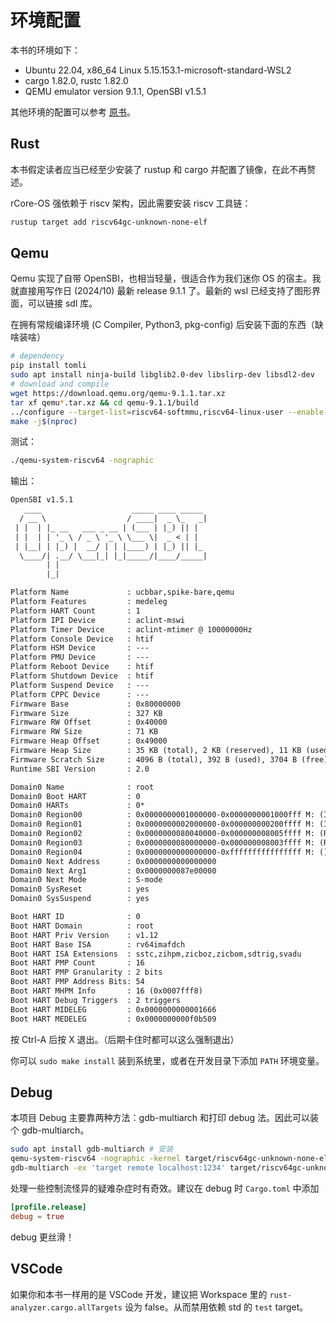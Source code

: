 # 环境配置

本书的环境如下：
- Ubuntu 22.04, x86_64 Linux 5.15.153.1-microsoft-standard-WSL2
- cargo 1.82.0, rustc 1.82.0
- QEMU emulator version 9.1.1, OpenSBI v1.5.1

其他环境的配置可以参考 [原书](https://rcore-os.cn/rCore-Tutorial-Book-v3/chapter0/5setup-devel-env.html)。

## Rust

本书假定读者应当已经至少安装了 rustup 和 cargo 并配置了镜像，在此不再赘述。

rCore-OS 强依赖于 riscv 架构，因此需要安装 riscv 工具链：

```bash
rustup target add riscv64gc-unknown-none-elf
```

## Qemu

Qemu 实现了自带 OpenSBI，也相当轻量，很适合作为我们迷你 OS 的宿主。我就直接用写作日 (2024/10) 最新 release 9.1.1 了。最新的 wsl 已经支持了图形界面，可以链接 sdl 库。

在拥有常规编译环境 (C Compiler, Python3, pkg-config) 后安装下面的东西（缺啥装啥）

```bash
# dependency
pip install tomli
sudo apt install ninja-build libglib2.0-dev libslirp-dev libsdl2-dev
# download and compile
wget https://download.qemu.org/qemu-9.1.1.tar.xz
tar xf qemu*.tar.xz && cd qemu-9.1.1/build
../configure --target-list=riscv64-softmmu,riscv64-linux-user --enable-sdl --enable-slirp --disable-docs
make -j$(nproc)
```

测试：
```bash
./qemu-system-riscv64 -nographic
```

输出：
```txt
OpenSBI v1.5.1
   ____                    _____ ____ _____
  / __ \                  / ____|  _ \_   _|
 | |  | |_ __   ___ _ __ | (___ | |_) || |
 | |  | | '_ \ / _ \ '_ \ \___ \|  _ < | |
 | |__| | |_) |  __/ | | |____) | |_) || |_
  \____/| .__/ \___|_| |_|_____/|____/_____|
        | |
        |_|

Platform Name             : ucbbar,spike-bare,qemu
Platform Features         : medeleg
Platform HART Count       : 1
Platform IPI Device       : aclint-mswi
Platform Timer Device     : aclint-mtimer @ 10000000Hz
Platform Console Device   : htif
Platform HSM Device       : ---
Platform PMU Device       : ---
Platform Reboot Device    : htif
Platform Shutdown Device  : htif
Platform Suspend Device   : ---
Platform CPPC Device      : ---
Firmware Base             : 0x80000000
Firmware Size             : 327 KB
Firmware RW Offset        : 0x40000
Firmware RW Size          : 71 KB
Firmware Heap Offset      : 0x49000
Firmware Heap Size        : 35 KB (total), 2 KB (reserved), 11 KB (used), 21 KB (free)
Firmware Scratch Size     : 4096 B (total), 392 B (used), 3704 B (free)
Runtime SBI Version       : 2.0

Domain0 Name              : root
Domain0 Boot HART         : 0
Domain0 HARTs             : 0*
Domain0 Region00          : 0x0000000001000000-0x0000000001000fff M: (I,R,W) S/U: (R,W)
Domain0 Region01          : 0x0000000002000000-0x000000000200ffff M: (I,R,W) S/U: ()
Domain0 Region02          : 0x0000000080040000-0x000000008005ffff M: (R,W) S/U: ()
Domain0 Region03          : 0x0000000080000000-0x000000008003ffff M: (R,X) S/U: ()
Domain0 Region04          : 0x0000000000000000-0xffffffffffffffff M: () S/U: (R,W,X)
Domain0 Next Address      : 0x0000000000000000
Domain0 Next Arg1         : 0x0000000087e00000
Domain0 Next Mode         : S-mode
Domain0 SysReset          : yes
Domain0 SysSuspend        : yes

Boot HART ID              : 0
Boot HART Domain          : root
Boot HART Priv Version    : v1.12
Boot HART Base ISA        : rv64imafdch
Boot HART ISA Extensions  : sstc,zihpm,zicboz,zicbom,sdtrig,svadu
Boot HART PMP Count       : 16
Boot HART PMP Granularity : 2 bits
Boot HART PMP Address Bits: 54
Boot HART MHPM Info       : 16 (0x0007fff8)
Boot HART Debug Triggers  : 2 triggers
Boot HART MIDELEG         : 0x0000000000001666
Boot HART MEDELEG         : 0x0000000000f0b509
```

按 Ctrl-A 后按 X 退出。（后期卡住时都可以这么强制退出）

你可以 `sudo make install` 装到系统里，或者在开发目录下添加 `PATH` 环境变量。

## Debug

本项目 Debug 主要靠两种方法：gdb-multiarch 和打印 debug 法。因此可以装个 gdb-multiarch。

```bash
sudo apt install gdb-multiarch # 安装
qemu-system-riscv64 -nographic -kernel target/riscv64gc-unknown-none-elf/release/os -machine virt -s -S # debug 启动虚拟机并等待
gdb-multiarch -ex 'target remote localhost:1234' target/riscv64gc-unknown-none-elf/release/os # debug
```

处理一些控制流怪异的疑难杂症时有奇效。建议在 debug 时 `Cargo.toml` 中添加

```toml
[profile.release]
debug = true
```

debug 更丝滑！

## VSCode

如果你和本书一样用的是 VSCode 开发，建议把 Workspace 里的 `rust-analyzer.cargo.allTargets` 设为 false。从而禁用依赖 std 的 `test` target。